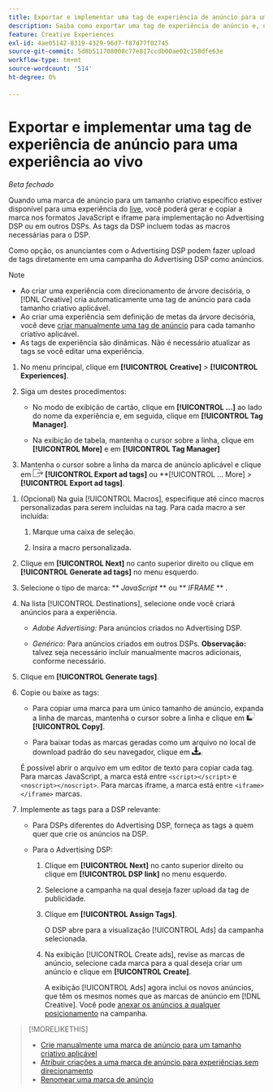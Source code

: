 ```yaml
---
title: Exportar e implementar uma tag de experiência de anúncio para uma experiência ao vivo
description: Saiba como exportar uma tag de experiência de anúncio e, opcionalmente, carregá-la em uma campanha do Advertising DSP.
feature: Creative Experiences
exl-id: 4ae05142-8319-4329-96d7-f87d77f02745
source-git-commit: 5d8b511708008c77e817ccdb00ae02c158dfe63e
workflow-type: tm+mt
source-wordcount: '514'
ht-degree: 0%

---
```


# Exportar e implementar uma tag de experiência de anúncio para uma experiência ao vivo

*Beta fechado*

Quando uma marca de anúncio para um tamanho criativo específico estiver disponível para uma experiência do [live](experience-about.md#experience-statuses), você poderá gerar e copiar a marca nos formatos JavaScript e iframe para implementação no Advertising DSP ou em outros DSPs. As tags da DSP incluem todas as macros necessárias para o DSP.

Como opção, os anunciantes com o Advertising DSP podem fazer upload de tags diretamente em uma campanha do Advertising DSP como anúncios.

>[!NOTE]
>
>* Ao criar uma experiência com direcionamento de árvore decisória, o [!DNL Creative] cria automaticamente uma tag de anúncio para cada tamanho criativo aplicável.
>* Ao criar uma experiência sem definição de metas da árvore decisória, você deve [criar manualmente uma tag de anúncio](experience-tag-create-manually.md) para cada tamanho criativo aplicável.
>* As tags de experiência são dinâmicas. Não é necessário atualizar as tags se você editar uma experiência.

1. No menu principal, clique em **[!UICONTROL Creative]** > **[!UICONTROL Experiences]**.

1. Siga um destes procedimentos:<!-- I see multiselect, but it's not actually working for me as of 2/3 so I don't know how exporting multiple tags works.-->

   * No modo de exibição de cartão, clique em **[!UICONTROL ...]** ao lado do nome da experiência e, em seguida, clique em **[!UICONTROL Tag Manager]**.

   * Na exibição de tabela, mantenha o cursor sobre a linha, clique em **[!UICONTROL More]** e em **[!UICONTROL Tag Manager]**

1. Mantenha o cursor sobre a linha da marca de anúncio aplicável e clique em ![Exportar marcas de anúncio](/help/creative/assets/export.png "Exportar marcas de anúncio") **[!UICONTROL Export ad tags]** ou **[!UICONTROL ... More] > **[!UICONTROL Export ad tags]**.

<!-- Tag Manager has only a list view, but no card view, as of 2/2. -->

1. (Opcional) Na guia [!UICONTROL Macros], especifique até cinco macros personalizadas para serem incluídas na tag. Para cada macro a ser incluída:

   1. Marque uma caixa de seleção.<!-- Explain more -->

   1. Insira a macro personalizada.<!-- Explain more -->

1. Clique em **[!UICONTROL Next]** no canto superior direito ou clique em **[!UICONTROL Generate ad tags]** no menu esquerdo.

1. Selecione o tipo de marca: ** *JavaScript<!-- sic -->* ** ou ** *IFRAME* ** <!-- sic -->.

1. Na lista [!UICONTROL Destinations], selecione onde você criará anúncios para a experiência.

   * *Adobe Advertising:* Para anúncios criados no Advertising DSP.

   * *Genérico:* Para anúncios criados em outros DSPs. **Observação:** talvez seja necessário incluir manualmente macros adicionais, conforme necessário.

1. Clique em **[!UICONTROL Generate tags]**.

1. Copie ou baixe as tags:

   * Para copiar uma marca para um único tamanho de anúncio, expanda a linha de marcas, mantenha o cursor sobre a linha e clique em ![Copiar](/help/creative/assets/copy.png "Copiar") **[!UICONTROL Copy]**.<!-- why diff than "Copy to clipboard icon used to copy macros for creatives? -->

   * Para baixar todas as marcas geradas como um arquivo no local de download padrão do seu navegador, clique em ![Baixar marcas](/help/creative/assets/download.png "Baixar marcas").

   É possível abrir o arquivo em um editor de texto para copiar cada tag. Para marcas JavaScript, a marca está entre `<script></script>` e `<noscript></noscript>`. Para marcas iframe, a marca está entre `<iframe></iframe>` marcas.

1. Implemente as tags para a DSP relevante:

   * Para DSPs diferentes do Advertising DSP, forneça as tags a quem quer que crie os anúncios na DSP.

   * Para o Advertising DSP:

      1. Clique em **[!UICONTROL Next]** no canto superior direito ou clique em **[!UICONTROL DSP link]** no menu esquerdo.

      1. Selecione a campanha na qual deseja fazer upload da tag de publicidade.

      1. Clique em **[!UICONTROL Assign Tags]**.

         O DSP abre para a visualização [!UICONTROL Ads] da campanha selecionada.

      1. Na exibição [!UICONTROL Create ads], revise as marcas de anúncio, selecione cada marca para a qual deseja criar um anúncio e clique em **[!UICONTROL Create]**.

         A exibição [!UICONTROL Ads] agora inclui os novos anúncios, que têm os mesmos nomes que as marcas de anúncio em [!DNL Creative]. Você pode [anexar os anúncios a qualquer posicionamento](/help/dsp/campaign-management/ads/ad-attach-to-placement.md) na campanha.

<!-- no way to get back to the Creative Tag Manager -- you have to click back through the main menu -->

<!-- Add this info, with descriptions:

## Ad tag formats

### JavaScript

### Iframe

-->

>[!MORELIKETHIS]
>
>* [Crie manualmente uma marca de anúncio para um tamanho criativo aplicável](experience-tag-create-manually.md)
>* [Atribuir criações a uma marca de anúncio para experiências sem direcionamento](experience-tag-assign-creatives.md)
>* [Renomear uma marca de anúncio](experience-tag-rename.md)
